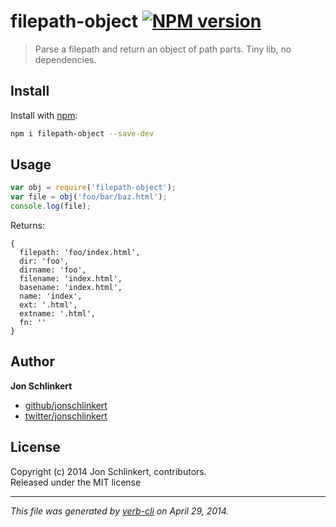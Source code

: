 # filepath-object [![NPM version](https://badge.fury.io/js/filepath-object.png)](http://badge.fury.io/js/filepath-object)

> Parse a filepath and return an object of path parts. Tiny lib, no dependencies.

## Install
Install with [npm](npmjs.org):

```bash
npm i filepath-object --save-dev
```


## Usage

```js
var obj = require('filepath-object');
var file = obj('foo/bar/baz.html');
console.log(file);
```
Returns:

```ja
{
  filepath: 'foo/index.html',
  dir: 'foo',
  dirname: 'foo',
  filename: 'index.html',
  basename: 'index.html',
  name: 'index',
  ext: '.html',
  extname: '.html',
  fn: ''
}
```

## Author

**Jon Schlinkert**

+ [github/jonschlinkert](https://github.com/jonschlinkert)
+ [twitter/jonschlinkert](http://twitter.com/jonschlinkert)

## License
Copyright (c) 2014 Jon Schlinkert, contributors.  
Released under the MIT license

***

_This file was generated by [verb-cli](https://github.com/assemble/verb-cli) on April 29, 2014._